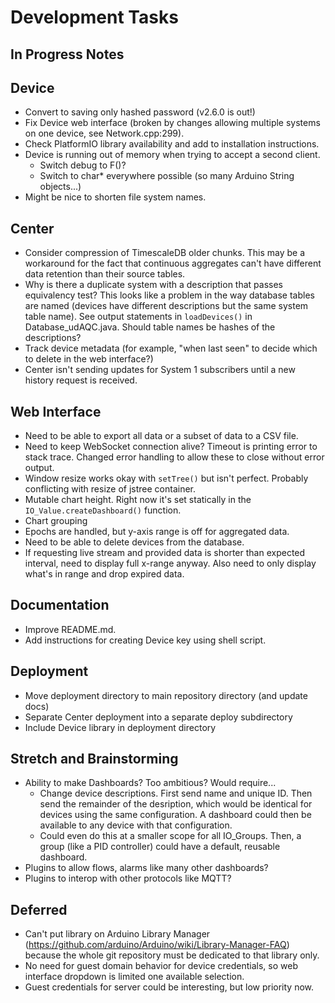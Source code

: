# **Development Tasks**

## In Progress Notes

## Device
* Convert to saving only hashed password (v2.6.0 is out!)
* Fix Device web interface (broken by changes allowing multiple systems on one device, see Network.cpp:299).
* Check PlatformIO library availability and add to installation instructions.
* Device is running out of memory when trying to accept a second client.
    * Switch debug to F()?
    * Switch to char* everywhere possible (so many Arduino String objects...)
* Might be nice to shorten file system names.

## Center
* Consider compression of TimescaleDB older chunks. This may be a workaround for the fact that continuous aggregates can't have different data retention than their source tables.
* Why is there a duplicate system with a description that passes equivalency test? This looks like a problem in the way database tables are named (devices have different descriptions but the same system table name). See output statements in `loadDevices()` in Database_udAQC.java. Should table names be hashes of the descriptions?
* Track device metadata (for example, "when last seen" to decide which to delete in the web interface?)
* Center isn't sending updates for System 1 subscribers until a new history request is received.

## Web Interface
* Need to be able to export all data or a subset of data to a CSV file.
* Need to keep WebSocket connection alive? Timeout is printing error to stack trace. Changed error handling to allow these to close without error output.
* Window resize works okay with `setTree()` but isn't perfect. Probably conflicting with resize of jstree container.
* Mutable chart height. Right now it's set statically in the `IO_Value.createDashboard()` function.
* Chart grouping
* Epochs are handled, but y-axis range is off for aggregated data.
* Need to be able to delete devices from the database.
* If requesting live stream and provided data is shorter than expected interval, need to display full x-range anyway. Also need to only display what's in range and drop expired data.

## Documentation
* Improve README.md.
* Add instructions for creating Device key using shell script.

## Deployment
* Move deployment directory to main repository directory (and update docs)
* Separate Center deployment into a separate deploy subdirectory
* Include Device library in deployment directory

## Stretch and Brainstorming
* Ability to make Dashboards? Too ambitious? Would require...
    * Change device descriptions. First send name and unique ID. Then send the remainder of the desription, which would be identical for devices using the same configuration. A dashboard could then be available to any device with that configuration.
    * Could even do this at a smaller scope for all IO_Groups. Then, a group (like a PID controller) could have a default, reusable dashboard.
* Plugins to allow flows, alarms like many other dashboards?
* Plugins to interop with other protocols like MQTT?

## Deferred
* Can't put library on Arduino Library Manager (https://github.com/arduino/Arduino/wiki/Library-Manager-FAQ) because the whole git repository must be dedicated to that library only.
* No need for guest domain behavior for device credentials, so web interface dropdown is limited one available selection.
* Guest credentials for server could be interesting, but low priority now.